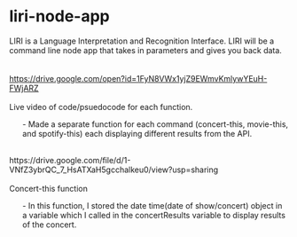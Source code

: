 # liri-node-app

LIRI is a Language Interpretation and Recognition Interface. LIRI will be a command line node app that takes in parameters and gives you back data.
<br></br>
<br>https://drive.google.com/open?id=1FyN8VWx1yjZ9EWmvKmlywYEuH-FWjARZ</br>
<br>Live video of code/psuedocode for each function.</br>
<ul>
  <ui> -  Made a separate function for each command (concert-this, movie-this, and spotify-this) each displaying different results from the API.
</ul>
<br>https://drive.google.com/file/d/1-VNfZ3ybrQC_7_HsATXaH5gcchalkeu0/view?usp=sharing</br>
<br> Concert-this function</br>
<ul>
  <ui>- In this function, I stored the date time(date of show/concert) object in a variable which I called in the concertResults variable to display results of the concert.
</ul>

